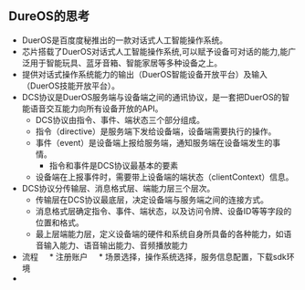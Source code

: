 ## DureOS的思考 ##
* DuerOS是百度度秘推出的一款对话式人工智能操作系统。
* 芯片搭载了DuerOS对话式人工智能操作系统,可以赋予设备可对话的能力,能广泛用于智能玩具、蓝牙音箱、智能家居等多种设备之上。
* 提供对话式操作系统能力的输出（DuerOS智能设备开放平台）及输入（DuerOS技能开放平台）。
* DCS协议是DuerOS服务端与设备端之间的通讯协议，是一套把DuerOS的智能语音交互能力向所有设备开放的API。
    * DCS协议由指令、事件、端状态三个部分组成。
    * 指令（directive）是服务端下发给设备端，设备端需要执行的操作。
    * 事件（event）是设备端上报给服务端，通知服务端在设备端发生的事情。
         * 指令和事件是DCS协议最基本的要素
    * 设备端在上报事件时，需要带上设备端的端状态（clientContext）信息。
* DCS协议分传输层、消息格式层、端能力层三个层次。
    * 传输层在DCS协议最底层，决定设备端与服务端之间的连接方式。
    * 消息格式层确定指令、事件、端状态，以及访问令牌、设备ID等等字段的位置和格式。
    * 最上层端能力层，定义设备端的硬件和系统自身所具备的各种能力，如语音输入能力、语音输出能力、音频播放能力
* 流程
     * 注册账户
     * 场景选择，操作系统选择，服务信息配置，下载sdk环境
* 
